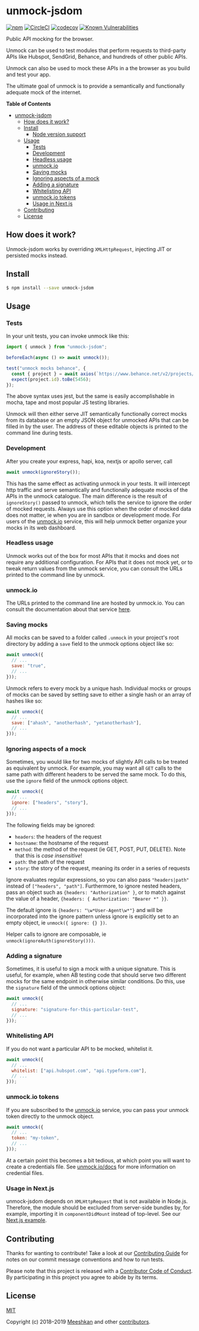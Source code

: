 # unmock-jsdom

[![npm](https://img.shields.io/npm/v/unmock.svg)][npmjs]
[![CircleCI](https://circleci.com/gh/unmock/unmock-js.svg?style=svg)](https://circleci.com/gh/unmock/unmock-js)
[![codecov](https://codecov.io/gh/unmock/unmock-js/branch/dev/graph/badge.svg)](https://codecov.io/gh/unmock/unmock-js)
[![Known Vulnerabilities](https://snyk.io/test/github/unmock/unmock-js/badge.svg?targetFile=package.json)](https://snyk.io/test/github/unmock/unmock-js?targetFile=package.json)

[npmjs]: https://www.npmjs.com/package/unmock
[build]: https://circleci.com/gh/unmock/unmock-js
[coverage]: https://coveralls.io/github/unmock/unmock-js

Public API mocking for the browser.

Unmock can be used to test modules that perform requests to third-party APIs like Hubspot, SendGrid, Behance, and hundreds of other public APIs.

Unmock can also be used to mock these APIs in a the browser as you build and test your app.

The ultimate goal of unmock is to provide a semantically and functionally adequate mock of the internet.

**Table of Contents**

<!-- toc -->

- [unmock-jsdom](#unmock-jsdom)
  - [How does it work?](#how-does-it-work)
  - [Install](#install)
    - [Node version support](#node-version-support)
  - [Usage](#usage)
    - [Tests](#tests)
    - [Development](#development)
    - [Headless usage](#headless-usage)
    - [unmock.io](#unmockio)
    - [Saving mocks](#saving-mocks)
    - [Ignoring aspects of a mock](#ignoring-aspects-of-a-mock)
    - [Adding a signature](#adding-a-signature)
    - [Whitelisting API](#whitelisting-api)
    - [unmock.io tokens](#unmockio-tokens)
    - [Usage in Next.js](#usage-in-nextjs)
  - [Contributing](#contributing)
  - [License](#license)

<!-- tocstop -->

## How does it work?

Unmock-jsdom works by overriding `XMLHttpRequest`, injecting JIT or persisted mocks instead.

## Install

```sh
$ npm install --save unmock-jsdom
```

## Usage

### Tests

In your unit tests, you can invoke unmock like this:

```js
import { unmock } from "unmock-jsdom";

beforeEach(async () => await unmock());

test("unmock mocks behance", {
  const { project } = await axios(`https://www.behance.net/v2/projects/5456?api_key=u_n_m_o_c_k_200`);
  expect(project.id).toBe(5456);
});
```

The above syntax uses jest, but the same is easily accomplishable in mocha, tape and most popular JS testing libraries.

Unmock will then either serve JIT semantically functionally correct mocks from its database or an empty JSON object for unmocked APIs that can be filled in by the user.  The address of these editable objects is printed to the command line during tests.

### Development

After you create your express, hapi, koa, nextjs or apollo server, call


```js
await unmock(ignoreStory());
```

This has the same effect as activating unmock in your tests.  It will intercept http traffic and serve semantically and functionally adequate mocks of the APIs in the unmock catalogue.  The main difference is the result of `ignoreStory()` passed to unmock, which tells the service to ignore the order of mocked requests.  Always use this option when the order of mocked data does not matter, ie when you are in sandbox or development mode.  For users of the [unmock.io](https://www.unmock.io) service, this will help unmock better organize your mocks in its web dashboard.

### Headless usage

Unmock works out of the box for most APIs that it mocks and does not require any additional configuration.  For APIs that it does not mock yet, or to tweak return values from the unmock service, you can consult the URLs printed to the command line by unmock.

### unmock.io

The URLs printed to the command line are hosted by unmock.io.  You can consult the documentation about that service [here](https://www.unmock.io/docs).

### Saving mocks

All mocks can be saved to a folder called `.unmock` in your project's root directory by adding a `save` field to the unmock options object like so:

```js
await unmock({
  // ...
  save: "true",
  // ...
}));
```

Unmock refers to every mock by a unique hash.  Individual mocks or groups of mocks can be saved by setting save to either a single hash or an array of hashes like so:

```js
await unmock({
  // ...
  save: ["ahash", "anotherhash", "yetanotherhash"],
  // ...
}));
```

### Ignoring aspects of a mock

Sometimes, you would like for two mocks of slightly API calls to be treated as equivalent by unmock.  For example, you may want all `GET` calls to the same path with different headers to be served the same mock.  To do this, use the `ignore` field of the unmock options object.

```js
await unmock({
  // ...
  ignore: ["headers", "story"],
  // ...
}));
```

The following fields may be ignored:

* `headers`: the headers of the request
* `hostname`: the hostname of the request
* `method`: the method of the request (ie GET, POST, PUT, DELETE). Note that this is *case insensitive*!
* `path`: the path of the request
* `story`: the story of the request, meaning its order in a series of requests

Ignore evaluates regular expressions, so you can also pass
`"headers|path"` instead of `["headers", "path"]`.  Furthermore,
to ignore nested headers, pass an object such as
`{headers: "Authorization" }`, or to match against the value of
a header, `{headers: { Authorization: "Bearer *" }}`.

The default ignore is `{headers: "\w*User-Agent\w*"}` and will be incorporated into the ignore pattern unless ignore is explicitly set to an empty object, ie `unmock({ ignore: {} })`.

Helper calls to ignore are composable, ie `unmock(ignoreAuth(ignoreStory()))`.

### Adding a signature

Sometimes, it is useful to sign a mock with a unique signature.  This is useful, for example, when AB testing code that should serve two different mocks for the same endpoint in otherwise similar conditions.  Do this, use the `signature` field of the unmock options object:

```js
await unmock({
  // ...
  signature: "signature-for-this-particular-test",
  // ...
}));
```

### Whitelisting API

If you do not want a particular API to be mocked, whitelist it.

```js
await unmock({
  // ...
  whitelist: ["api.hubspot.com", "api.typeform.com"],
  // ...
}));
```

### unmock.io tokens

If you are subscribed to the [unmock.io](https://www.unmock.io) service, you can pass your unmock token directly to the unmock object.

```js
await unmock({
  // ...
  token: "my-token",
  // ...
}));
```

At a certain point this becomes a bit tedious, at which point you will want to create a credentials file.  See [unmock.io/docs](https://www.unmock.io/docs) for more information on credential files.

### Usage in Next.js

unmock-jsdom depends on `XMLHttpRequest` that is not available in Node.js. Therefore, the module should be excluded from server-side bundles by, for example, importing it in `componentDidMount` instead of top-level. See our [Next.js example](https://github.com/unmock/next-grommet-example/blob/master/pages/index.tsx).

## Contributing

Thanks for wanting to contribute! Take a look at our [Contributing Guide](CONTRIBUTING.md) for notes on our commit message conventions and how to run tests.

Please note that this project is released with a [Contributor Code of Conduct](CODE_OF_CONDUCT.md).
By participating in this project you agree to abide by its terms.

## License

[MIT](LICENSE)

Copyright (c) 2018–2019 [Meeshkan](http://meeshkan.com) and other [contributors](https://github.com/unmock/unmock-js/graphs/contributors).
